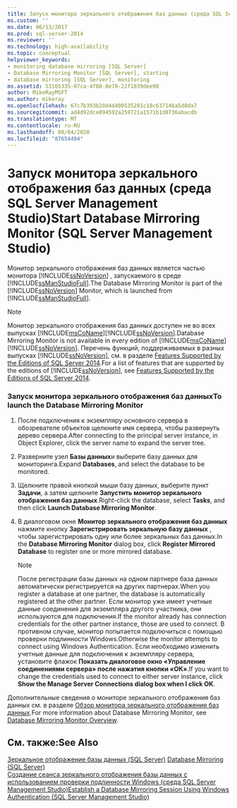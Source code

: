```yaml
---
title: Запуск монитора зеркального отображения баз данных (среда SQL Server Management Studio) | Документы Майкрософт
ms.custom: ''
ms.date: 06/13/2017
ms.prod: sql-server-2014
ms.reviewer: ''
ms.technology: high-availability
ms.topic: conceptual
helpviewer_keywords:
- monitoring database mirroring [SQL Server]
- Database Mirroring Monitor [SQL Server], starting
- database mirroring [SQL Server], monitoring
ms.assetid: 53165335-97ca-4f88-8e78-22f1839dee98
author: MikeRayMSFT
ms.author: mikeray
ms.openlocfilehash: 67c7b393b28d4d400535281c18c637146a5d8da7
ms.sourcegitcommit: ad4d92dce894592a259721a1571b1d8736abacdb
ms.translationtype: MT
ms.contentlocale: ru-RU
ms.lasthandoff: 08/04/2020
ms.locfileid: "87654494"
---
```

# <a name="start-database-mirroring-monitor-sql-server-management-studio"></a><span data-ttu-id="58a4b-102">Запуск монитора зеркального отображения баз данных (среда SQL Server Management Studio)</span><span class="sxs-lookup"><span data-stu-id="58a4b-102">Start Database Mirroring Monitor (SQL Server Management Studio)</span></span>
  <span data-ttu-id="58a4b-103">Монитор зеркального отображения баз данных является частью монитора [!INCLUDE[ssNoVersion](../../includes/ssnoversion-md.md)] , запускаемого в среде [!INCLUDE[ssManStudioFull](../../includes/ssmanstudiofull-md.md)].</span><span class="sxs-lookup"><span data-stu-id="58a4b-103">The Database Mirroring Monitor is part of the [!INCLUDE[ssNoVersion](../../includes/ssnoversion-md.md)] Monitor, which is launched from [!INCLUDE[ssManStudioFull](../../includes/ssmanstudiofull-md.md)].</span></span>  
  
> [!NOTE]  
>  <span data-ttu-id="58a4b-104">Монитор зеркального отображения баз данных доступен не во всех выпусках [!INCLUDE[msCoName](../../includes/msconame-md.md)][!INCLUDE[ssNoVersion](../../includes/ssnoversion-md.md)].</span><span class="sxs-lookup"><span data-stu-id="58a4b-104">Database Mirroring Monitor is not available in every edition of [!INCLUDE[msCoName](../../includes/msconame-md.md)][!INCLUDE[ssNoVersion](../../includes/ssnoversion-md.md)].</span></span> <span data-ttu-id="58a4b-105">Перечень функций, поддерживаемых в разных выпусках [!INCLUDE[ssNoVersion](../../includes/ssnoversion-md.md)], см. в разделе [Features Supported by the Editions of SQL Server 2014](../../getting-started/features-supported-by-the-editions-of-sql-server-2014.md).</span><span class="sxs-lookup"><span data-stu-id="58a4b-105">For a list of features that are supported by the editions of [!INCLUDE[ssNoVersion](../../includes/ssnoversion-md.md)], see [Features Supported by the Editions of SQL Server 2014](../../getting-started/features-supported-by-the-editions-of-sql-server-2014.md).</span></span>  
  
### <a name="to-launch-the-database-mirroring-monitor"></a><span data-ttu-id="58a4b-106">Запуск монитора зеркального отображения баз данных</span><span class="sxs-lookup"><span data-stu-id="58a4b-106">To launch the Database Mirroring Monitor</span></span>  
  
1.  <span data-ttu-id="58a4b-107">После подключения к экземпляру основного сервера в обозревателе объектов щелкните имя сервера, чтобы развернуть дерево сервера.</span><span class="sxs-lookup"><span data-stu-id="58a4b-107">After connecting to the principal server instance, in Object Explorer, click the server name to expand the server tree.</span></span>  
  
2.  <span data-ttu-id="58a4b-108">Разверните узел **Базы данных**и выберите базу данных для мониторинга.</span><span class="sxs-lookup"><span data-stu-id="58a4b-108">Expand **Databases**, and select the database to be monitored.</span></span>  
  
3.  <span data-ttu-id="58a4b-109">Щелкните правой кнопкой мыши базу данных, выберите пункт **Задачи**, а затем щелкните **Запустить монитор зеркального отображения баз данных**.</span><span class="sxs-lookup"><span data-stu-id="58a4b-109">Right-click the database, select **Tasks**, and then click **Launch Database Mirroring Monitor**.</span></span>  
  
4.  <span data-ttu-id="58a4b-110">В диалоговом окне **Монитор зеркального отображения баз данных** нажмите кнопку **Зарегистрировать зеркальную базу данных** , чтобы зарегистрировать одну или более зеркальных баз данных.</span><span class="sxs-lookup"><span data-stu-id="58a4b-110">In the **Database Mirroring Monitor** dialog box, click **Register Mirrored Database** to register one or more mirrored database.</span></span>  
  
    > [!NOTE]  
    >  <span data-ttu-id="58a4b-111">После регистрации базы данных на одном партнере база данных автоматически регистрируется на других партнерах.</span><span class="sxs-lookup"><span data-stu-id="58a4b-111">When you register a database at one partner, the database is automatically registered at the other partner.</span></span> <span data-ttu-id="58a4b-112">Если монитор уже имеет учетные данные соединения для экземпляра другого участника, они используются для подключения.</span><span class="sxs-lookup"><span data-stu-id="58a4b-112">If the monitor already has connection credentials for the other partner instance, those are used to connect.</span></span> <span data-ttu-id="58a4b-113">В противном случае, монитор попытается подключиться с помощью проверки подлинности Windows.</span><span class="sxs-lookup"><span data-stu-id="58a4b-113">Otherwise the monitor attempts to connect using Windows Authentication.</span></span> <span data-ttu-id="58a4b-114">Если необходимо изменить учетные данные для подключения к экземпляру сервера, установите флажок **Показать диалоговое окно «Управление соединениями сервера» после нажатия кнопки «ОК»**.</span><span class="sxs-lookup"><span data-stu-id="58a4b-114">If you want to change the credentials used to connect to either server instance, click **Show the Manage Server Connections dialog box when I click OK**.</span></span>  
  
 <span data-ttu-id="58a4b-115">Дополнительные сведения о мониторе зеркального отображения баз данных см. в разделе [Обзор монитора зеркального отображения баз данных](database-mirroring-monitor-overview.md).</span><span class="sxs-lookup"><span data-stu-id="58a4b-115">For more information about Database Mirroring Monitor, see [Database Mirroring Monitor Overview](database-mirroring-monitor-overview.md).</span></span>  
  
## <a name="see-also"></a><span data-ttu-id="58a4b-116">См. также:</span><span class="sxs-lookup"><span data-stu-id="58a4b-116">See Also</span></span>  
 <span data-ttu-id="58a4b-117">[Зеркальное отображение базы данных (SQL Server)](database-mirroring-sql-server.md) </span><span class="sxs-lookup"><span data-stu-id="58a4b-117">[Database Mirroring &#40;SQL Server&#41;](database-mirroring-sql-server.md) </span></span>  
 [<span data-ttu-id="58a4b-118">Создание сеанса зеркального отображения базы данных с использованием проверки подлинности Windows (среда SQL Server Management Studio)</span><span class="sxs-lookup"><span data-stu-id="58a4b-118">Establish a Database Mirroring Session Using Windows Authentication &#40;SQL Server Management Studio&#41;</span></span>](establish-database-mirroring-session-windows-authentication.md)  
  
  
